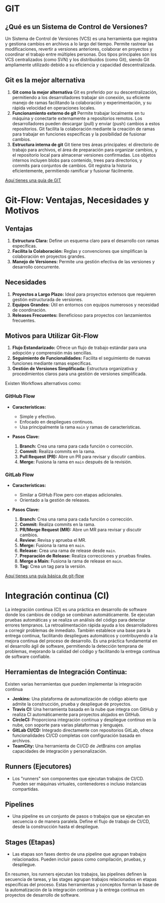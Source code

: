 # GIT

## ¿Qué es un Sistema de Control de Versiones?

Un Sistema de Control de Versiones (VCS) es una herramienta que registra y gestiona cambios en archivos a lo largo del tiempo. Permite rastrear las modificaciones, revertir a versiones anteriores, colaborar en proyectos y coordinar el trabajo entre múltiples personas. Dos tipos principales son los VCS centralizados (como SVN) y los distribuidos (como Git), siendo Git ampliamente utilizado debido a su eficiencia y capacidad descentralizada.

## Git es la mejor alternativa
  1. **Git como la mejor alternativa**
    Git es preferido por su descentralización, permitiendo a los desarrolladores trabajar sin conexión, su eficiente manejo de ramas facilitando la colaboración y experimentación, y su rápida velocidad en operaciones locales.
  2. **Funcionamiento externo de git**
    Permite trabajar localmente en tu máquina y conectarte externamente a repositorios remotos. Los desarrolladores pueden descargar (pull) y enviar (push) cambios a estos repositorios. Git facilita la colaboración mediante la creación de ramas para trabajar en funciones específicas y la posibilidad de fusionar cambios. 
  3. **Estructura interna de git**
    Git tiene tres áreas principales: el directorio de trabajo para archivos, el área de preparación para organizar cambios, y el repositorio local para almacenar versiones confirmadas. Los objetos internos incluyen blobs para contenido, trees para directorios, y commits para conjuntos de cambios. Git registra la historia eficientemente, permitiendo ramificar y fusionar fácilmente.

[Aquí tienes una guía de GIT](/GuiaGIT.md)


# Git-Flow: Ventajas, Necesidades y Motivos

## Ventajas
1. **Estructura Clara:** Define un esquema claro para el desarrollo con ramas específicas.
2. **Facilita la Colaboración:** Reglas y convenciones que simplifican la colaboración en proyectos grandes.
3. **Manejo de Versiones:** Permite una gestión efectiva de las versiones y desarrollo concurrente.

## Necesidades
1. **Proyectos a Largo Plazo:** Ideal para proyectos extensos que requieren gestión estructurada de versiones.
2. **Equipos Grandes:** Útil en entornos con equipos numerosos y necesidad de coordinación.
3. **Releases Frecuentes:** Beneficioso para proyectos con lanzamientos frecuentes.

## Motivos para Utilizar Git-Flow
1. **Flujo Estandarizado:** Ofrece un flujo de trabajo estándar para una adopción y comprensión más sencillas.
2. **Seguimiento de Funcionalidades:** Facilita el seguimiento de nuevas funciones mediante ramas específicas.
3. **Gestión de Versiones Simplificada:** Estructura organizativa y procedimientos claros para una gestión de versiones simplificada.

Existen Workflows alternativos como:
### GitHub Flow

- **Características:**
  - Simple y efectivo.
  - Enfocado en despliegues continuos.
  - Usa principalmente la rama `main` y ramas de características.

- **Pasos Clave:**
  1. **Branch:** Crea una rama para cada función o corrección.
  2. **Commit:** Realiza commits en la rama.
  3. **Pull Request (PR):** Abre un PR para revisar y discutir cambios.
  4. **Merge:** Fusiona la rama en `main` después de la revisión.

### GitLab Flow

- **Características:**
  - Similar a GitHub Flow pero con etapas adicionales.
  - Orientado a la gestión de releases.

- **Pasos Clave:**
  1. **Branch:** Crea una rama para cada función o corrección.
  2. **Commit:** Realiza commits en la rama.
  3. **PR/Merge Request (MR):** Abre un MR para revisar y discutir cambios.
  4. **Review:** Revisa y aprueba el MR.
  5. **Merge:** Fusiona la rama en `main`.
  6. **Release:** Crea una rama de release desde `main`.
  7. **Preparación de Release:** Realiza correcciones y pruebas finales.
  8. **Merge a Main:** Fusiona la rama de release en `main`.
  9. **Tag:** Crea un tag para la versión.

[Aquí tienes una guía básica de git-flow](/git_flow.md)

# Integración continua (CI)
La integración continua (CI) es una práctica en desarrollo de software donde los cambios de código se combinan automáticamente. 
Se ejecutan pruebas automáticas y se realiza un análisis del código para detectar errores tempranos. La retroalimentación rápida ayuda a los desarrolladores a corregir problemas de inmediato. 
También establece una base para la entrega continua, facilitando despliegues automáticos y contribuyendo a la mejora continua del proceso de desarrollo.
Es una práctica fundamental en el desarrollo ágil de software, permitiendo la detección temprana de problemas, mejorando la calidad del código y facilitando la entrega continua de software confiable.
## Herramientas de Integración Continua:
  Existen varias herramientas que pueden implementar la integración continua
  - **Jenkins:**  Una plataforma de automatización de código abierto que admite la construcción, prueba y despliegue de proyectos.
  - **Travis CI:** Una herramienta basada en la nube que integra con GitHub y realiza CI automáticamente para proyectos alojados en GitHub.
  - **CircleCI:** Proporciona integración continua y despliegue continuo en la nube, con soporte para varias plataformas y lenguajes.
  - **GitLab CI/CD:** Integrado directamente con repositorios GitLab, ofrece funcionalidades CI/CD completas con configuración basada en archivos.
  - **TeamCity:** Una herramienta de CI/CD de JetBrains con amplias capacidades de integración y personalización.
## Runners (Ejecutores)
  - Los "runners" son componentes que ejecutan trabajos de CI/CD. Pueden ser máquinas virtuales, contenedores o incluso instancias compartidas.
## Pipelines
  - Una pipeline es un conjunto de pasos o trabajos que se ejecutan en secuencia o de manera paralela. Define el flujo de trabajo de CI/CD, desde la construcción hasta el despliegue.
## Stages (Etapas)
  - Las etapas son fases dentro de una pipeline que agrupan trabajos relacionados. Pueden incluir pasos como compilación, pruebas, y despliegue.

En resumen, los runners ejecutan los trabajos, las pipelines definen la secuencia de tareas, y las stages agrupan trabajos relacionados en etapas específicas del proceso. 
Estas herramientas y conceptos forman la base de la automatización de la integración continua y la entrega continua en proyectos de desarrollo de software.
